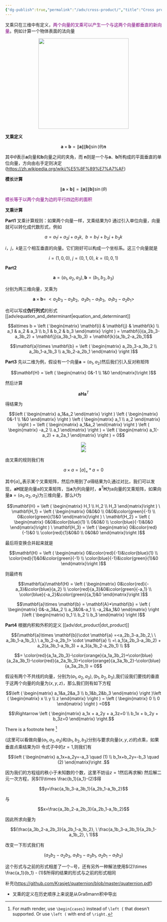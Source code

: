 ```yaml
---
{"dg-publish":true,"permalink":"/adv/cross-product/","title":"Cross product","noteIcon":""}
---
```



叉乘只在三维中有定义，<span style="color:purple">两个向量的叉乘可以产生一个与这两个向量都垂直的新向量</span>。例如计算一个物体表面的法向量

<div align=center><img src="https://cdn.jsdelivr.net/gh/aaronmack/image-hosting@master/mathematics/叉乘.1eb9eyex849s.webp" width="290"></div>

**叉乘定义**

$${\displaystyle \mathbf {a} \times \mathbf {b}=\left\|\mathbf {a} \right\|\left\|\mathbf {b} \right\|\sin(\theta)\mathbf{n}}$$

其中$\theta$表示$\mathbf{a}$向量和$\mathbf{b}$向量之间的夹角，而 ${\displaystyle \mathbf {n} }$则是一个与${\displaystyle \mathbf {a} }$、${\displaystyle \mathbf {b} }$所构成的平面垂直的单位向量，方向由右手定则决定 (https://zh.wikipedia.org/wiki/%E5%8F%89%E7%A7%AF)

**模长计算**

$${\displaystyle \left\|\mathbf {a} \times \mathbf {b} \right\|=\left\|\mathbf {a} \right\|\left\|\mathbf {b} \right\|\sin(\theta)}$$

<span style="color:purple">模长等于以两个向量为边的平行四边形的面积</span>

**叉乘计算**

**Part1**
叉乘计算规则：如果两个向量一样，叉乘结果为$0$
通过引入单位向量，向量就可以转化成代数形式，例如

$$a=a_1i+a_2j+a_3k, \ \ b=b_1i+b_2j+b_3k$$

$i，j，k$是三个相互垂直的向量。它们刚好可以构成一个坐标系。这三个向量就是

$$i=(1,0,0), \ j=(0,1,0), \ k=(0,0,1)$$

**Part2**

$$\mathbf{a}=(a_1,a_2,a_3),\mathbf{b}=(b_1,b_2,b_3)$$

分别为两三维向量，叉乘为

$$\mathbf{a}\times \mathbf{b}=\ <a_2b_3-a_3b_2,\ \ a_3b_1-a_1b_3,\ \ a_1b_2-a_2b_1>$$

也可以写成**伪行列式**的形式[[adv/equation_and_determinant\|equation_and_determinant]]

$$a\times b = \left ( \begin{matrix} \mathbf{i} & \mathbf{j} & \mathbf{k} \\ a_1 & a_2 & a_3 \\ b_1 & b_2 & b_3 \end{matrix} \right ) = \mathbf{i}(a_2b_3-a_3b_2) + \mathbf{j}(a_3b_1-a_1b_3) + \mathbf{k}(a_1b_2-a_2b_1)$$

$$\mathbf{a}\times \mathbf{b} = \left ( \begin{matrix} a_2b_3-a_3b_2 \\ a_3b_1-a_1b_3 \\ a_1b_2-a_2b_1 \end{matrix} \right )$$

**Part3**
先以二维为例，假设有一个向量$\mathbf{a}=(a_1,a_2)$然后我们引入反对称矩阵

$$\mathbf{H} = \left ( \begin{matrix} 0&-1 \\ 1&0 \end{matrix}\right )$$

然后计算

$$\mathbf{a}\mathbf{H}\mathbf{a}^T$$

得结果为

$$\left ( \begin{matrix} a_1&a_2 \end{matrix} \right )  \left ( \begin{matrix} 0&-1 \\ 1&0 \end{matrix} \right )  \left ( \begin{matrix} a_1 \\ a_2 \end{matrix} \right ) = \left ( \begin{matrix} a_1&a_2 \end{matrix} \right )  \left ( \begin{matrix} -a_2 \\ a_1 \end{matrix} \right ) = \left ( \begin{matrix} a_1(-a_2) + a_2a_1 \end{matrix} \right ) = 0$$

<div align=center><img src="https://cdn.jsdelivr.net/gh/aaronmack/image-hosting@master/mathematics/反对称矩阵比较.190iia091ml.webp"></div><div align=center><img src="https://cdn.jsdelivr.net/gh/aaronmack/image-hosting@master/mathematics/反对称变换-图解.6sycqrfdsxk0.webp"></div>

由叉乘的规则我们有

$$a\times a = [a]_\times * a = 0$$

其中$[a]_\times$表示某个叉乘矩阵，然后作用到了$a$得结果为$0$,通过对比，我们可以发现，$\mathbf{a}\mathbf{H}$就是向量a的叉乘矩阵，当$\mathbf{a}$为列向量时，$\mathbf{a}^T\mathbf{H}$为a向量的叉乘矩阵，如果向量$\mathbf{a} = (a_1,a_2,a_3)$为三维向量，那么H为

$$\mathbf{H} = \left ( \begin{matrix} H_1 \\ H_2 \\ H_3 \end{matrix}\right ) \ \mathbf{H_1} = \left ( \begin{matrix} 0&0&0 \\ 0&0&\color{green}{-1} \\ 0&\color{green}{1}&0 \end{matrix}\right ) \ \mathbf{H_2} = \left ( \begin{matrix} 0&0&\color{blue}{1} \\ 0&0&0 \\ \color{blue}{-1}&0&0 \end{matrix}\right ) \ \mathbf{H_3} = \left ( \begin{matrix} 0&\color{red}{-1}&0 \\ \color{red}{1}&0&0 \\ 0&0&0 \end{matrix}\right )$$

最后将变换合并起来就是

$$\mathbf{H} = \left ( \begin{matrix} 0&\color{red}{-1}&\color{blue}{1} \\ \color{red}{1}&0&\color{green}{-1} \\ \color{blue}{-1}&\color{green}{1}&0 \end{matrix}\right )$$

则最终有

$$\mathbf{a}\mathbf{H} = \left ( \begin{matrix} 0&\color{red}{-a_3}&\color{blue}{a_2} \\ \color{red}{a_3}&0&\color{green}{-a_1} \\ \color{blue}{-a_2}&\color{green}{a_1}&0 \end{matrix}\right )$$

$$\mathbf{a}\times \mathbf{b} = \mathbf{A}*\mathbf{b} = \left ( \begin{matrix} 0&-a_3&a_2 \\ a_3&0&-a_1 \\ -a_2&a_1&0 \end{matrix} \right )\left ( \begin{matrix} b_1 \\ b_2 \\ b_3 \end{matrix} \right )$$

**Part4**
根据内积和外积的定义 [[adv/dot_product\|dot_product]]

$$(\mathbf{a}\times \mathbf{b})\cdot \mathbf{a} =<a_2b_3-a_3b_2,\ \ a_3b_1-a_1b_3,\ \ a_1b_2-a_2b_1> \cdot \mathbf{a} \\ =\ a_1(a_2b_3-a_3b_2) + a_2(a_3b_1-a_1b_3) + a_3(a_1b_2-a_2b_1) \\ $$ 

$$= \color{red}{a_1a_2b_3}-\color{orange}{a_1a_3b_2}+\color{blue}{a_2a_3b_1}-\color{red}{a_2a_1b_3}+\color{orange}{a_3a_1b_2}-\color{blue}{a_3a_2b_1} = 0$$

假设有两个不共线的向量，分别为$(a_1,a_2,a_3),(b_1,b_2,b_3)$,我们设我们要找的垂直于这两个向量的向量为$(x,y,z)$，那么我们则有如下方程

$$\left ( \begin{matrix} a_1&a_2&a_3 \\ b_1&b_2&b_3 \end{matrix} \right )\left ( \begin{matrix} x \\ y \\ z \end{matrix} \right ) = \left ( \begin{matrix} 0 \\ 0 \end{matrix} \right ) =0$$ 

$$\Rightarrow \left ( \begin{matrix} a_1x + a_2y + a_3z=0 \\ b_1x + b_2y + b_3z=0 \end{matrix} \right.$$ 

There is a footnote here [^1]

(这里可以看做向量$(a_1,a_2,a_3)$和$(b_1,b_2,b_3)$分别与要求向量$(x,y,z)$的点乘，如果垂直点乘结果为$0$) 令式子中的$z=1$,则我们有

$$\left ( \begin{matrix} a_1x+a_2y=-a_3 \quad (1) \\ b_1x+b_2y=-b_3 \quad (2) \end{matrix}\right .$$

因为我们的方程组的秩小于未知数的个数，这里不妨设$z=1$然后再求解)
然后解二元一次方程，另$(1)\times \frac{b_1}{a_1}-(2)$得

$$y=\frac{a_1b_3-a_3b_1}{a_2b_1-a_1b_2}$$

与

$$x=\frac{a_3b_2-a_2b_3}{a_2b_1-a_1b_2}$$

因此所求向量为

$$(\frac{a_3b_2-a_2b_3}{a_2b_1-a_1b_2}, \ \frac{a_1b_3-a_3b_1}{a_2b_1-a_1b_2}, \ 1)$$ 

改变一下形式我们有

$$(a_3b_2-a_2b_3, \ a_1b_3-a_3b_1, \ a_2b_1-a_1b_2)$$

这个形式与之前的形式相差了一个$-$号，还有另外一种解法使用$(2)\times \frac{a_1}{b_1} - (1)$所得的结果的形式与之前的形式相同

补充(https://github.com/Krasjet/quaternion/blob/master/quaternion.pdf)
 * 叉乘的定义在历史顺序上来说是从Graßmann积中导出

[^1]: For math render, use `\begin{cases}` instead of `\left {` that doesn't supported. Or use `\left (` with end of `\right.`
